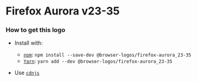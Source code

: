# Firefox Aurora v23-35

### How to get this logo

* Install with:

  * [`npm`](https://www.npmjs.com/): `npm install --save-dev @browser-logos/firefox-aurora_23-35`
  * [`Yarn`](https://yarnpkg.com/): `yarn add --dev @browser-logos/firefox-aurora_23-35`

* Use [`cdnjs`](https://cdnjs.com/libraries/browser-logos)
